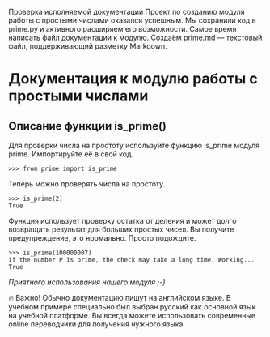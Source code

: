 Проверка исполняемой документации
Проект по созданию модуля работы с простыми числами оказался успешным. Мы
сохранили код в prime.py и активного расширяем его возможности. Самое время
написать файл документации к модулю. Создаём prime.md — текстовый файл,
поддерживающий разметку Markdown.

Документация к модулю работы с простыми числами
===

Описание функции is_prime()
---

Для проверки числа на простоту используйте функцию is_prime модуля prime.
Импортируйте её в свой код.
    
    >>> from prime import is_prime

Теперь можно проверять числа на простоту.

    >>> is_prime(2)
    True

Функция использует проверку остатка от деления и может долго
возвращать результат для больших простых чисел.
Вы получите предупреждение, это нормально. Просто подождите.
    
    >>> is_prime(100000007)
    If the number P is prime, the check may take a long time. Working...
    True

*Приятного использования нашего модуля ;-)*

🔥 Важно! Обычно документацию пишут на английском языке. В учебном
примере специально был выбран русский как основной язык на учебной
платформе. Вы всегда можете использовать современные online переводчики
для получения нужного языка.
